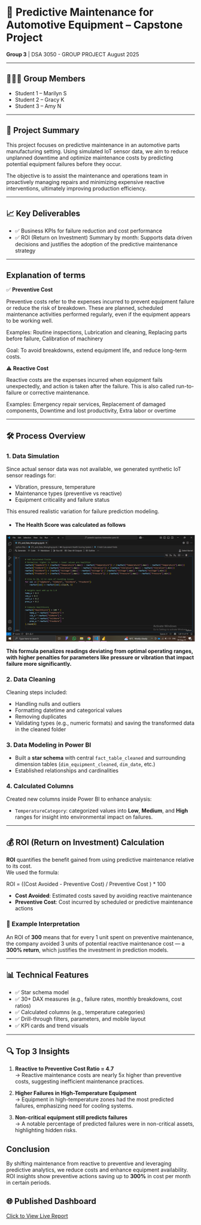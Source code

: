 # 🚗 Predictive Maintenance for Automotive Equipment – Capstone Project  
**Group 3** | DSA 3050 - GROUP PROJECT August 2025

---

## 👩🏽‍💻 Group Members  
- Student 1 – Marilyn S
- Student 2 – Gracy K
- Student 3 – Amy N 

---

## 📘 Project Summary  
This project focuses on predictive maintenance in an automotive parts manufacturing setting. Using simulated IoT sensor data, we aim to reduce unplanned downtime and optimize maintenance costs by predicting potential equipment failures before they occur.

The objective is to assist the maintenance and operations team in proactively managing repairs and minimizing expensive reactive interventions, ultimately improving production efficiency.

---

## 📈 Key Deliverables  
- ✅ Business KPIs for failure reduction and cost performance  
- ✅ ROI (Return on Investment) Summary by month: Supports data driven decisions and justifies the adoption of the predictive maintenance strategy

---

## Explanation of terms
✅ **Preventive Cost**

Preventive costs refer to the expenses incurred to prevent equipment failure or reduce the risk of breakdown. These are planned, scheduled maintenance activities performed regularly, even if the equipment appears to be working well.

Examples:
Routine inspections, Lubrication and cleaning, Replacing parts before failure, Calibration of machinery

Goal: To avoid breakdowns, extend equipment life, and reduce long-term costs.

⚠️ **Reactive Cost**

Reactive costs are the expenses incurred when equipment fails unexpectedly, and action is taken after the failure. This is also called run-to-failure or corrective maintenance.

Examples: Emergency repair services, Replacement of damaged components, Downtime and lost productivity, Extra labor or overtime

---

## 🛠️ Process Overview  

### 1. **Data Simulation**  
Since actual sensor data was not available, we generated synthetic IoT sensor readings for:
- Vibration, pressure, temperature  
- Maintenance types (preventive vs reactive)  
- Equipment criticality and failure status  

This ensured realistic variation for failure prediction modeling.

- #### The Health Score was calculated as follows

![alt text](image-1.png)



 **This formula penalizes readings deviating from optimal operating ranges, with higher penalties for parameters like pressure or vibration that impact failure more significantly.**  


### 2. **Data Cleaning**  
Cleaning steps included:  
- Handling nulls and outliers  
- Formatting datetime and categorical values  
- Removing duplicates  
- Validating types (e.g., numeric formats) and saving the transformed data in the cleaned folder


### 3. **Data Modeling in Power BI**  
- Built a **star schema** with central `fact_table_cleaned` and surrounding dimension tables (`dim_equipment_cleaned`, `dim_date`, etc.)  
- Established relationships and cardinalities  


### 4. **Calculated Columns**  
Created new columns inside Power BI to enhance analysis:
- `TemperatureCategory`: categorized values into **Low**, **Medium**, and **High** ranges for insight into environmental impact on failures.

---

## 💰 ROI (Return on Investment) Calculation  

**ROI** quantifies the benefit gained from using predictive maintenance relative to its cost.  
We used the formula:  

ROI = ((Cost Avoided - Preventive Cost) / Preventive Cost ) * 100



- **Cost Avoided**: Estimated costs saved by avoiding reactive maintenance  
- **Preventive Cost**: Cost incurred by scheduled or predictive maintenance actions

### 📌 Example Interpretation  
An ROI of **300** means that for every 1 unit spent on preventive maintenance, the company avoided 3 units of potential reactive maintenance cost — a **300% return**, which justifies the investment in prediction models.

---

## 📊 Technical Features  
- ✅ Star schema model 
- ✅ 30+ DAX measures (e.g., failure rates, monthly breakdowns, cost ratios)  
- ✅ Calculated columns (e.g., temperature categories)  
- ✅ Drill-through filters, parameters, and mobile layout  
- ✅ KPI cards and trend visuals  

---

## 🔍 Top 3 Insights  
1. **Reactive to Preventive Cost Ratio = 4.7**  
   → Reactive maintenance costs are nearly 5x higher than preventive costs, suggesting inefficient maintenance practices.  

2. **Higher Failures in High-Temperature Equipment**  
   → Equipment in high-temperature zones had the most predicted failures, emphasizing need for cooling systems.  

3. **Non-critical equipment still predicts failures**  
   → A notable percentage of predicted failures were in non-critical assets, highlighting hidden risks.

## Conclusion
By shifting maintenance from reactive to preventive and leveraging predictive analytics, we reduce costs and enhance equipment availability. ROI insights show preventive actions saving up to **300%** in cost per month in certain periods.

## 🌐 Published Dashboard  
[Click to View Live Report](https://app.powerbi.com/view?r=eyJrIjoiMWNlN2U0NjctMTRiZi00YjI3LWJjYmItOGM1N2E1YjY1YWMzIiwidCI6IjE2ZDgzZWU2LTI1NGEtNDY5ZC1hNmNjLTU0ZTJjYTIzMTNlNyIsImMiOjh9)
